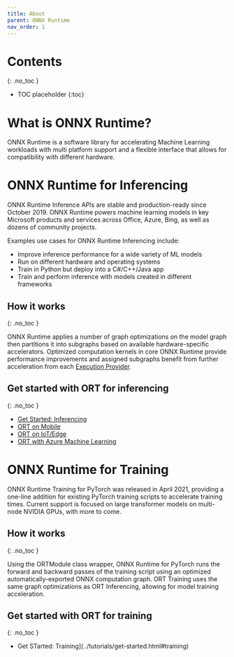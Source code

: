 ```yaml
---
title: About
parent: ONNX Runtime
nav_order: 1
---
```

# Contents
{: .no_toc }

* TOC placeholder
{:toc}

# What is ONNX Runtime?
ONNX Runtime is a software library for accelerating Machine Learning workloads with multi platform support and a flexible interface that allows for compatibility with different hardware.

# ONNX Runtime for Inferencing

ONNX Runtime Inference APIs are stable and production-ready since October 2019. ONNX Runtime powers machine learning models in key Microsoft products and services across Office, Azure, Bing, as well as dozens of community projects. 

Examples use cases for ONNX Runtime Inferencing include:

* Improve inference performance for a wide variety of ML models
* Run on different hardware and operating systems
* Train in Python but deploy into a C#/C++/Java app
* Train and perform inference with models created in different frameworks

## How it works
{: .no_toc }

ONNX Runtime applies a number of graph optimizations on the model graph then partitions it into subgraphs based on available hardware-specific accelerators. Optimized computation kernels in core ONNX Runtime provide performance improvements and assigned subgraphs benefit from further acceleration from each [Execution Provider](../reference/execution-providers).

## Get started with ORT for inferencing
{: .no_toc }

* [Get Started: Inferencing](../tutorials/get-started.html#inferencing)
* [ORT on Mobile](../tutorials/portability.html#mobile)
* [ORT on IoT/Edge](../tutorials/portability.html#iotedge)
* [ORT with Azure Machine Learning](..tutorials/ecosystem.html#azure-machine-learning-services)


# ONNX Runtime for Training
ONNX Runtime Training for PyTorch was released in April 2021, providing a one-line addition for existing PyTorch training scripts to accelerate training times. Current support is focused on large transformer models on multi-node NVIDIA GPUs, with more to come. 

## How it works
{: .no_toc }

Using the ORTModule class wrapper, ONNX Runtime for PyTorch runs the forward and backward passes of the training script using an optimized automatically-exported ONNX computation graph. ORT Training uses the same graph optimizations as ORT Inferencing, allowing for model training acceleration. 

 
## Get started with ORT for training
{: .no_toc }

* Get STarted: Training](../tutorials/get-started.html#training)





